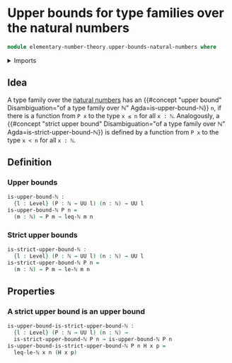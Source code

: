 # Upper bounds for type families over the natural numbers

```agda
module elementary-number-theory.upper-bounds-natural-numbers where
```

<details><summary>Imports</summary>

```agda
open import elementary-number-theory.inequality-natural-numbers
open import elementary-number-theory.natural-numbers
open import elementary-number-theory.strict-inequality-natural-numbers

open import foundation.universe-levels
```

</details>

## Idea

A type family over the
[natural numbers](elementary-number-theory.natural-numbers.md) has an
{{#concept "upper bound" Disambiguation="of a type family over ℕ" Agda=is-upper-bound-ℕ}}
`n`, if there is a function from `P x` to the type `x ≤ n` for all `x : ℕ`.
Analogously, a
{{#concept "strict upper bound" Disambiguation="of a type family over ℕ" Agda=is-strict-upper-bound-ℕ}}
is defined by a function from `P x` to the type `x < n` for all `x : ℕ`.

## Definition

### Upper bounds

```agda
is-upper-bound-ℕ :
  {l : Level} (P : ℕ → UU l) (n : ℕ) → UU l
is-upper-bound-ℕ P n =
  (m : ℕ) → P m → leq-ℕ m n
```

### Strict upper bounds

```agda
is-strict-upper-bound-ℕ :
  {l : Level} (P : ℕ → UU l) (n : ℕ) → UU l
is-strict-upper-bound-ℕ P n =
  (m : ℕ) → P m → le-ℕ m n
```

## Properties

### A strict upper bound is an upper bound

```agda
is-upper-bound-is-strict-upper-bound-ℕ :
  {l : Level} (P : ℕ → UU l) (n : ℕ) →
  is-strict-upper-bound-ℕ P n → is-upper-bound-ℕ P n
is-upper-bound-is-strict-upper-bound-ℕ P n H x p =
  leq-le-ℕ x n (H x p)
```
